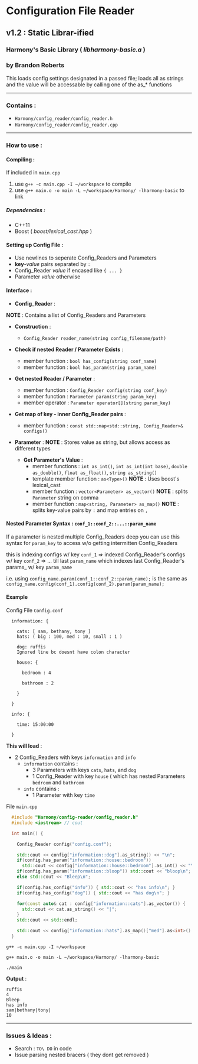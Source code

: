 # Configuration File Reader
## v1.2 : Static Librar-ified
### Harmony's Basic Library ( *libharmony-basic.a* )
### by Brandon Roberts

This loads config settings designated in a passed file; loads all as strings and the value will be accessable by calling one of the as\_\* functions

---

### Contains :
* `Harmony/config_reader/config_reader.h`
* `Harmony/config_reader/config_reader.cpp`

---

### How to use :

#### Compiling :
If included in `main.cpp`

1. use `g++ -c main.cpp -I ~/workspace` to compile
2. use `g++ main.o -o main -L ~/workspace/Harmony/ -lharmony-basic` to link

##### Dependencies :
* C++11
* Boost ( *boost/lexical_cast.hpp* )

#### Setting up Config File :
* Use newlines to seperate Config\_Readers and Parameters
* **key**-*value* pairs separated by `:`
* Config\_Reader *value* if encased like `{ ... }`
* Parameter *value* otherwise

#### Interface :
* **Config\_Reader** :

**NOTE** : Contains a list of Config\_Readers and Parameters
  * **Construction** :
    * `Config_Reader reader_name(string config_filename/path)`
  * **Check if nested Reader / Parameter Exists** :
    * member function : `bool has_config(string conf_name)`
    * member function : `bool has_param(string param_name)`
  * **Get nested Reader / Parameter** :
    * member function : `Config_Reader config(string conf_key)`
    * member function : `Parameter param(string param_key)`
    * member operator : `Parameter operator[](string param_key)`
  * **Get map of key - inner Config\_Reader pairs** :
    * member function : `const std::map<std::string, Config_Reader>& configs()`

* **Parameter** :
**NOTE** : Stores value as string, but allows access as different types
  * **Get Parameter's Value** :
    * member functions : `int as_int()`, `int as_int(int base)`, `double as_double()`, `float as_float()`, `string as_string()`
    * template member function : `as<Type>()` **NOTE** : Uses boost's lexical\_cast
    * member function : `vector<Parameter> as_vector()` **NOTE** : splits `Parameter` string on comma
    * member function : `map<string, Parameter> as_map()` **NOTE** : splits key-value pairs by `:` and map entries on `,`

#### Nested Parameter Syntax : `conf_1::conf_2::...::param_name`
If a parameter is nested multiple Config\_Readers deep you can use this syntax for `param_key` to access w/o getting intermitten Config\_Readers

this is indexing configs w/ key `conf_1` => indexed Config\_Reader's configs w/ key `conf_2` => ... till last `param_name` which indexes last Config\_Reader's params_ w/ key `param_name`

i.e. using `config_name.param(conf_1::conf_2::param_name);` is the same as `config_name.config(conf_1).config(conf_2).param(param_name);`

#### Example
Config File `Config.conf`
```
  information: {

    cats: [ sam, bethany, tony ]
    hats: ( big : 100, med : 10, small : 1 )

    dog: ruffis
    Ignored line bc doesnt have colon character

    house: {

      bedroom : 4

      bathroom : 2

    }

  }

  info: {

    time: 15:00:00

  }
```

**This will load** :

* 2 Config\_Readers with keys `information` and `info`
   * `information` contains :
     * 3 Parameters with keys `cats`, `hats`, and `dog`
     * 1 Config_Reader with key `house` ( which has nested Parameters `bedroom` and `bathroom`
   * `info` contains :
     * 1 Parameter with key `time`

File `main.cpp`
```cpp
  #include "Harmony/config-reader/config_reader.h"
  #include <iostream> // cout

  int main() {

    Config_Reader config("config.conf");

    std::cout << config["information::dog"].as_string() << "\n";
    if(config.has_param("information::house::bedroom"))
      std::cout << config["information::house::bedroom"].as_int() << "\n";
    if(config.has_param("information::bloop")) std::cout << "bloop\n";
    else std::cout << "Bleep\n";

    if(config.has_config("info")) { std::cout << "has info\n"; }
    if(config.has_config("dog")) { std::cout << "has dog\n"; }

    for(const auto& cat : config["information::cats"].as_vector()) {
      std::cout << cat.as_string() << "|";
    }
    std::cout << std::endl;

    std::cout << config["information::hats"].as_map()["med"].as<int>() << std::endl;
  }
```

`g++ -c main.cpp -I ~/workspace`

`g++ main.o -o main -L ~/workspace/Harmony/ -lharmony-basic`

`./main`

**Output** :
```
ruffis
4
Bleep
has info
sam|bethany|tony|
10
```

---

### Issues & Ideas :
* Search : `TO\ DO` in code
* Issue parsing nested bracers ( they dont get removed )
